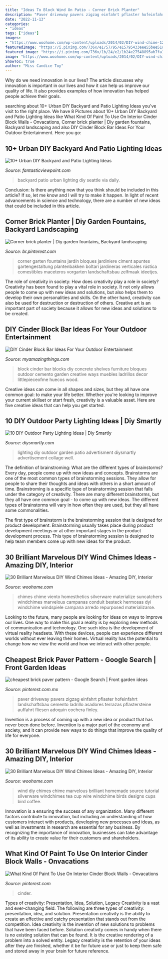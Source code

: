 ```yaml
---
title: "Ideas To Block Wind On Patio - Corner Brick Planter"
description: "Paver driveway pavers zigzag einfahrt pflaster hofeinfahrt landschaftsbau cemento ladrillo asadores terrazas pflastersteine auffahrt fliesen adoquin cochera finley"
date: "2022-11-13"
categories:
- "ideas"
tags: ["ideas"]
images:
- "https://www.woohome.com/wp-content/uploads/2014/02/DIY-wind-chime-12.jpg"
featuredImage: "https://i.pinimg.com/736x/e1/57/95/e15795433eee55bee51d65bfef855124.jpg"
featured_image: "https://i.pinimg.com/736x/1b/24/e2/1b24e27548895ab7fa1082c3062a745d.jpg"
image: "https://www.woohome.com/wp-content/uploads/2014/02/DIY-wind-chime-12.jpg"
ShowToc: true
author: "Miss Candice Toy"
---
```



Why do we need innovation in our lives?
The article discusses why innovation is important in our lives and how it can help us improve our quality of life. It also provides examples of how innovation has helped people achieve their goals.

	

		
searching about 10+ Urban DIY Backyard and Patio Lighting Ideas you've visit to the right place. We have 8 Pictures about 10+ Urban DIY Backyard and Patio Lighting Ideas like What Kind Of Paint To Use On Interior Cinder Block Walls - Onvacations, Corner brick planter | Diy garden fountains, Backyard landscaping and also DIY Cinder Block Bar Ideas For Your Outdoor Entertainment. Here you go:
		
    
## 10+ Urban DIY Backyard And Patio Lighting Ideas

<img loading=lazy src="https://www.fantasticviewpoint.com/wp-content/uploads/2016/09/2835929776_e5c101de2d_b-634x948.jpg" onerror="this.onerror=null;this.src='https://tse3.mm.bing.net/th?id=OIP.iO0OUGeqeS2NBXdoobwE4gHaLE&amp;pid=15.1';" alt="10+ Urban DIY Backyard and Patio Lighting Ideas">

_Source: fantasticviewpoint.com_

>backyard patio urban lighting diy seattle via daily. 

	

Conclusion: Is there anything new that you think should be included in this article? If so, let me know and I will try to make it happen.
In light of recent advancements in science and technology, there are a number of new ideas that could be included in this article.

    
## Corner Brick Planter | Diy Garden Fountains, Backyard Landscaping

<img loading=lazy src="https://i.pinimg.com/736x/e1/57/95/e15795433eee55bee51d65bfef855124.jpg" onerror="this.onerror=null;this.src='https://tse1.mm.bing.net/th?id=OIP.M_Iuby5uBMct5Q4B_F3vLQHaJ3&amp;pid=15.1';" alt="Corner brick planter | Diy garden fountains, Backyard landscaping">

_Source: br.pinterest.com_

>corner garten fountains jardín bloques jardiniere ciment apuntes gartengestaltung plantenbakken boltari jardineras verticales rústica comestibles maceteros vorgarten landschaftsbau zelfmaak ideetjes. 

	

The role of creativity in society: How does creativity play a role in society?
Creativity has been found to play a vital role in society. It not only allows people to come up with new ideas and solutions, but also helps them to develop their own personalities and skills. On the other hand, creativity can also be used for destruction or destruction of others. Creative art is an important part of society because it allows for new ideas and solutions to be created.

    
## DIY Cinder Block Bar Ideas For Your Outdoor Entertainment

<img loading=lazy src="http://myamazingthings.com/wp-content/uploads/2018/04/cinderblock-bar-2-.jpg" onerror="this.onerror=null;this.src='https://tse3.mm.bing.net/th?id=OIP.QpqIW1CpFi8FYlsDC95ZjwHaJ_&amp;pid=15.1';" alt="DIY Cinder Block Bar Ideas For Your Outdoor Entertainment">

_Source: myamazingthings.com_

>block cinder bar blocks diy concrete shelves furniture bloques outdoor cemento garden creative ways muebles ladrillos decor littlepieceofme huecos wood. 

	

Creative ideas can come in all shapes and sizes, but they all have one common goal: to make your life better. Whether you're looking to improve your current skillset or start fresh, creativity is a valuable asset. Here are five creative ideas that can help you get started.

    
## 10 DIY Outdoor Party Lighting Ideas | Diy Smartly

<img loading=lazy src="https://www.diysmartly.com/wp-content/uploads/2015/08/collage-diy-lighting-1024x594.jpg" onerror="this.onerror=null;this.src='https://tse1.mm.bing.net/th?id=OIP.f1HMVM8FyH4rW6shqGAZzwHaES&amp;pid=15.1';" alt="10 DIY Outdoor Party Lighting Ideas | Diy Smartly">

_Source: diysmartly.com_

>lighting diy outdoor garden patio advertisment diysmartly advertisement collage well. 

	

The definition of brainstroming: What are the different types of brainstorms?
Every day, people come up with new ideas and concepts. Brainstorms are one of the most common types of brainstorming sessions. They allow for people to share their thoughts and ideas with others in a short amount of time. Brainstroming is a specific type of brainstorming session that falls under the category of creativity. 
There are many different brainstorms, but they all have one common goal - to come up with new ideas. The different types of brainstorms will vary in how often they are used, but they all have some commonalities. 

The first type of brainstorm is the brainstorming session that is designed for product development. Brainstorming usually takes place during product development meetings or at other important stages in the product development process. This type of brainstorming session is designed to help team members come up with new ideas for the product.

    
## 30 Brilliant Marvelous DIY Wind Chimes Ideas - Amazing DIY, Interior

<img loading=lazy src="https://www.woohome.com/wp-content/uploads/2014/02/DIY-wind-chime-12.jpg" onerror="this.onerror=null;this.src='https://tse4.mm.bing.net/th?id=OIP.Grwb2Y27fuBhNJ2-VtUhrQHaQk&amp;pid=15.1';" alt="30 Brilliant Marvelous DIY Wind Chimes Ideas - Amazing DIY, Interior">

_Source: woohome.com_

>chimes chime viento homesthetics silverware materialize suncatchers windchimes marvelous campanas conduit besteck hermosas dyi windchime windspiele campana arredo repurposed materializarse. 

	

Looking to the future, many people are looking for ideas on ways to improve our lives. One way to make this goal a reality is by exploring new methods of communication and technology. One such idea is the development of virtual reality headsets. With these devices, people can experience different worlds without ever leaving their homes. Virtual reality has the potential to change how we view the world and how we interact with other people.

    
## Cheapest Brick Paver Pattern - Google Search | Front Garden Ideas

<img loading=lazy src="https://i.pinimg.com/736x/46/e5/06/46e506d2075ba39c6855058e80821f82.jpg" onerror="this.onerror=null;this.src='https://tse4.mm.bing.net/th?id=OIP.xhWT1M9WED9i6XXo-8Ll5wHaMP&amp;pid=15.1';" alt="cheapest brick paver pattern - Google Search | Front garden ideas">

_Source: pinterest.com.mx_

>paver driveway pavers zigzag einfahrt pflaster hofeinfahrt landschaftsbau cemento ladrillo asadores terrazas pflastersteine auffahrt fliesen adoquin cochera finley. 

	

Invention is a process of coming up with a new idea or product that has never been done before. Invention is a major part of the economy and society, and it can provide new ways to do things that improve the quality of life for everyone.

    
## 30 Brilliant Marvelous DIY Wind Chimes Ideas - Amazing DIY, Interior

<img loading=lazy src="http://www.woohome.com/wp-content/uploads/2014/02/DIY-wind-chime-22.jpg" onerror="this.onerror=null;this.src='https://tse1.mm.bing.net/th?id=OIP.3LbB_kJDBUac73X-8QH20gHaNw&amp;pid=15.1';" alt="30 Brilliant Marvelous DIY Wind Chimes Ideas - Amazing DIY, Interior">

_Source: woohome.com_

>wind diy chimes chime marvelous brilliant homemade source tutorial silverware windchimes tea cup wire windchime birds designs cups bird coffee. 

	

Innovation is a ensuring the success of any organization. Many different factors contribute to innovation, but including an understanding of how customers interact with products, developing new processes and ideas, as well as investments in research are essential for any business. By recognizing the importance of innovation, businesses can take advantage of its ability to create value for their customers and shareholders.

    
## What Kind Of Paint To Use On Interior Cinder Block Walls - Onvacations

<img loading=lazy src="https://i.pinimg.com/736x/1b/24/e2/1b24e27548895ab7fa1082c3062a745d.jpg" onerror="this.onerror=null;this.src='https://tse4.mm.bing.net/th?id=OIP.j1xT2BRUjb9LC5nNcZGZ4AHaLH&amp;pid=15.1';" alt="What Kind Of Paint To Use On Interior Cinder Block Walls - Onvacations">

_Source: pinterest.com_

>cinder. 

	

Types of creativity: Presentation, Idea, Solution, Legacy
Creativity is a vast and ever-changing field. The following are three types of creativity: presentation, idea, and solution. Presentation creativity is the ability to create an effective and catchy presentation that stands out from the competition. Idea creativity is the invention of new solutions to problems that have been faced before. Solution creativity comes in handy when there is no existing solution that can be found. It is the creative rendering of a problem into a solved entity. Legacy creativity is the retention of your ideas after they are finished, whether it be for future use or just to keep them safe and stored away in your brain for future reference.


